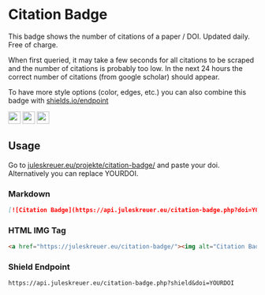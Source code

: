 # Citation Badge
This badge shows the number of citations of a paper / DOI. Updated daily. Free of charge.

When first queried, it may take a few seconds for all citations to be scraped and the number of citations is probably too low.
In the next 24 hours the correct number of citations (from google scholar) should appear.

To have more style options (color, edges, etc.) you can also combine this badge with [shields.io/endpoint](https://shields.io/endpoint)

<img src="https://api.juleskreuer.eu/citation-badge.php?doi=10.1126/science.1058040" height="25">
<img src="https://api.juleskreuer.eu/citation-badge.php?doi=a-wrong-doi" height="25">
<img src="https://img.shields.io/endpoint?style=flat-square&url=https%3A%2F%2Fapi.juleskreuer.eu%2Fcitation-badge.php%3Fdoi%3Dstats%26shield" height="25">

## Usage
Go to [juleskreuer.eu/projekte/citation-badge/](https://juleskreuer.eu/citation-badge/) and paste your doi. Alternatively you can replace YOURDOI.

### Markdown
```md
[![Citation Badge](https://api.juleskreuer.eu/citation-badge.php?doi=YOURDOI)](https://juleskreuer.eu/citation-badge/)
```

### HTML IMG Tag
```html
<a href="https://juleskreuer.eu/citation-badge/"><img alt="Citation Badge" src="https://api.juleskreuer.eu/citation-badge.php?doi=YOURDOI"></a>
```

### Shield Endpoint
```
https://api.juleskreuer.eu/citation-badge.php?shield&doi=YOURDOI
```
